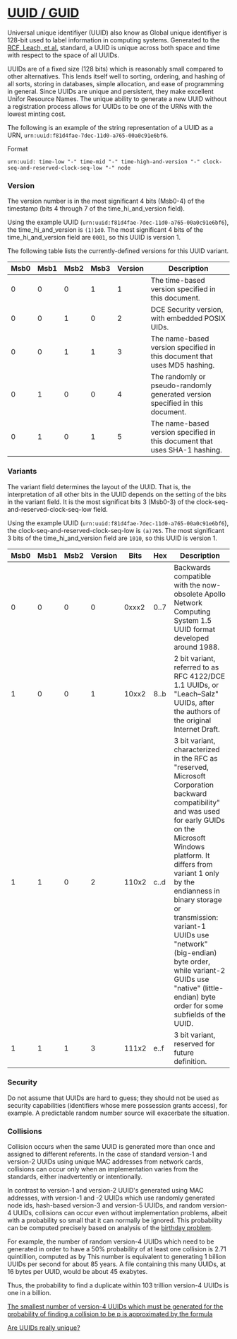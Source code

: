 # [UUID / GUID](https://en.wikipedia.org/wiki/Universally_unique_identifier)

Universal unique identifiyer (UUID) also know as Global unique identifiyer is 128-bit used to label information in computing systems. Generated to the [RCF, Leach, et al.](https://datatracker.ietf.org/doc/html/rfc4122) standard, a UUID is unique across both space and time with respect to the space of all UUIDs. 

UUIDs are of a fixed size (128 bits) which is reasonably small compared to other alternatives.  This lends itself well to sorting, ordering, and hashing of all sorts, storing in databases, simple allocation, and ease of programming in general. Since UUIDs are unique and persistent, they make excellent Unifor Resource Names.  The unique ability to generate a new UUID without a registration process allows for UUIDs to be one of the URNs with the lowest minting cost.

The following is an example of the string representation of a UUID as a URN, `urn:uuid:f81d4fae-7dec-11d0-a765-00a0c91e6bf6`.

Format
```
urn:uuid: time-low "-" time-mid "-" time-high-and-version "-" clock-seq-and-reserved-clock-seq-low "-" node
```

### Version

The version number is in the most significant 4 bits (Msb0-4) of the timestamp (bits 4 through 7 of the time_hi_and_version field).

Using the example UUID (`urn:uuid:f81d4fae-7dec-11d0-a765-00a0c91e6bf6`), the time_hi_and_version is `(1)1d0`. The most significant 4 bits of the time_hi_and_version field are `0001`, so this UUID is version 1. 


The following table lists the currently-defined versions for this UUID variant.

| Msb0 | Msb1 | Msb2 | Msb3 | Version | Description |
| ---- | ---- | ---- | ---- | ------- | ----------- |
| 0    | 0    | 0    | 1    |    1    | The time-based version specified in this document.|
| 0    | 0    | 1    | 0    |    2    | DCE Security version, with embedded POSIX UIDs.|
| 0    | 0    | 1    | 1    |    3    | The name-based version specified in this document that uses MD5 hashing.|
| 0    | 1    | 0    | 0    |    4    | The randomly or pseudo-randomly generated version specified in this document.|
| 0    | 1    | 0    | 1    |    5    | The name-based version specified in this document that uses SHA-1 hashing.|


### Variants

The variant field determines the layout of the UUID. That is, the interpretation of all other bits in the UUID depends on the setting of the bits in the variant field. It is the most significat bits 3 (Msb0-3) of the clock-seq-and-reserved-clock-seq-low field.

Using the example UUID (`urn:uuid:f81d4fae-7dec-11d0-a765-00a0c91e6bf6`), the clock-seq-and-reserved-clock-seq-low is `(a)765`. The most significant 3 bits of the time_hi_and_version field are `1010`, so this UUID is version 1. 


| Msb0 | Msb1 | Msb2 | Version |  Bits | Hex  |                    Description                |
| ---- | ---- | ---- | ------- | ----- | ---- | --------------------------------------------- |
| 0    | 0    | 0    | 0       | 0xxx2 | 0..7 | Backwards compatible with the now-obsolete Apollo Network Computing System 1.5 UUID format developed around 1988.|
| 1    | 0    | 0    | 1       | 10xx2 | 8..b | 2 bit variant, referred to as RFC 4122/DCE 1.1 UUIDs, or "Leach–Salz" UUIDs, after the authors of the original Internet Draft.|
| 1    | 1    | 0    | 2       | 110x2 | c..d | 3 bit variant, characterized in the RFC as "reserved, Microsoft Corporation backward compatibility" and was used for early GUIDs on the Microsoft Windows platform. It differs from variant 1 only by the endianness in binary storage or transmission: variant-1 UUIDs use "network" (big-endian) byte order, while variant-2 GUIDs use "native" (little-endian) byte order for some subfields of the UUID.|
| 1    | 1    | 1    | 3       | 111x2 | e..f | 3 bit variant, reserved for future definition.|

### Security

Do not assume that UUIDs are hard to guess; they should not be used as security capabilities (identifiers whose mere possession grants access), for example.  A predictable random number source will exacerbate the situation.

### Collisions

Collision occurs when the same UUID is generated more than once and assigned to different referents. In the case of standard version-1 and version-2 UUIDs using unique MAC addresses from network cards, collisions can occur only when an implementation varies from the standards, either inadvertently or intentionally.

In contrast to version-1 and version-2 UUID's generated using MAC addresses, with version-1 and -2 UUIDs which use randomly generated node ids, hash-based version-3 and version-5 UUIDs, and random version-4 UUIDs, collisions can occur even without implementation problems, albeit with a probability so small that it can normally be ignored. This probability can be computed precisely based on analysis of the [birthday problem](https://en.wikipedia.org/wiki/Birthday_problem).

For example, the number of random version-4 UUIDs which need to be generated in order to have a 50% probability of at least one collision is 2.71 quintillion, computed as by This number is equivalent to generating 1 billion UUIDs per second for about 85 years. A file containing this many UUIDs, at 16 bytes per UUID, would be about 45 exabytes.

Thus, the probability to find a duplicate within 103 trillion version-4 UUIDs is one in a billion.

[The smallest number of version-4 UUIDs which must be generated for the probability of finding a collision to be p is approximated by the formula](https://en.wikipedia.org/wiki/Universally_unique_identifier#Collisions)

[Are UUIDs really unique?](https://towardsdatascience.com/are-uuids-really-unique-57eb80fc2a870)


